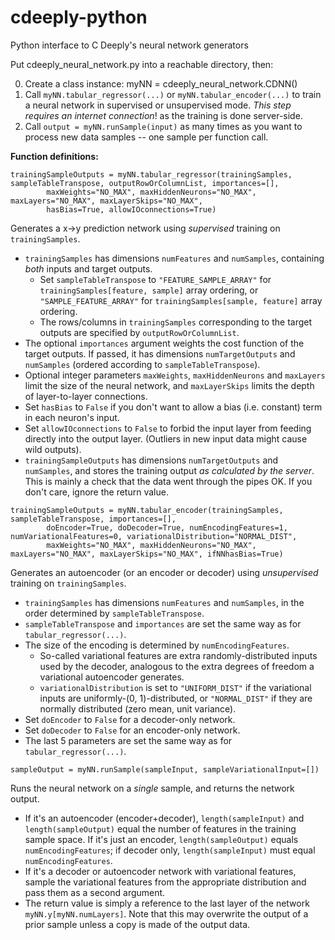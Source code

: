 # cdeeply-python
Python interface to C Deeply's neural network generators

Put cdeeply_neural_network.py into a reachable directory, then:

0) Create a class instance:  myNN = cdeeply_neural_network.CDNN()
1) Call `myNN.tabular_regressor(...)` or `myNN.tabular_encoder(...)` to train a neural network in supervised or unsupervised mode.  *This step requires an internet connection*! as the training is done server-side.
2) Call `output = myNN.runSample(input)` as many times as you want to process new data samples -- one sample per function call.

**Function definitions:**

`trainingSampleOutputs = myNN.tabular_regressor(trainingSamples, sampleTableTranspose, outputRowOrColumnList, importances=[],`  
`        maxWeights="NO_MAX", maxHiddenNeurons="NO_MAX", maxLayers="NO_MAX", maxLayerSkips="NO_MAX",`  
`        hasBias=True, allowIOconnections=True)`

Generates a x->y prediction network using *supervised* training on `trainingSamples`.
* `trainingSamples` has dimensions `numFeatures` and `numSamples`, containing *both* inputs and target outputs.
  * Set `sampleTableTranspose` to `"FEATURE_SAMPLE_ARRAY"` for `trainingSamples[feature, sample]` array ordering, or `"SAMPLE_FEATURE_ARRAY"` for `trainingSamples[sample, feature]` array ordering.
  * The rows/columns in `trainingSamples` corresponding to the target outputs are specified by `outputRowOrColumnList`.
* The optional `importances` argument weights the cost function of the target outputs.  If passed, it has dimensions `numTargetOutputs` and `numSamples` (ordered according to `sampleTableTranspose`).
* Optional integer parameters `maxWeights`, `maxHiddenNeurons` and `maxLayers` limit the size of the neural network, and `maxLayerSkips` limits the depth of layer-to-layer connections.
* Set `hasBias` to `False` if you don't want to allow a bias (i.e. constant) term in each neuron's input.
* Set `allowIOconnections` to `False` to forbid the input layer from feeding directly into the output layer.  (Outliers in new input data might cause wild outputs).
* `trainingSampleOutputs` has dimensions `numTargetOutputs` and `numSamples`, and stores the training output *as calculated by the server*.  This is mainly a check that the data went through the pipes OK.  If you don't care, ignore the return value.

`trainingSampleOutputs = myNN.tabular_encoder(trainingSamples, sampleTableTranspose, importances=[],`  
`        doEncoder=True, doDecoder=True, numEncodingFeatures=1, numVariationalFeatures=0, variationalDistribution="NORMAL_DIST",`  
`        maxWeights="NO_MAX", maxHiddenNeurons="NO_MAX", maxLayers="NO_MAX", maxLayerSkips="NO_MAX", ifNNhasBias=True)`

Generates an autoencoder (or an encoder or decoder) using *unsupervised* training on `trainingSamples`.
* `trainingSamples` has dimensions `numFeatures` and `numSamples`, in the order determined by `sampleTableTranspose`.
* `sampleTableTranspose` and `importances` are set the same way as for `tabular_regressor(...)`.
* The size of the encoding is determined by `numEncodingFeatures`.
  * So-called variational features are extra randomly-distributed inputs used by the decoder, analogous to the extra degrees of freedom a variational autoencoder generates.
  * `variationalDistribution` is set to `"UNIFORM_DIST"` if the variational inputs are uniformly-(0, 1)-distributed, or `"NORMAL_DIST"` if they are normally distributed (zero mean, unit variance).
* Set `doEncoder` to `False` for a decoder-only network.
* Set `doDecoder` to `False` for an encoder-only network.
* The last 5 parameters are set the same way as for `tabular_regressor(...)`.

`sampleOutput = myNN.runSample(sampleInput, sampleVariationalInput=[])`

Runs the neural network on a *single* sample, and returns the network output.
* If it's an autoencoder (encoder+decoder), `length(sampleInput)` and `length(sampleOutput)` equal the number of features in the training sample space.  If it's just an encoder, `length(sampleOutput)` equals `numEncodingFeatures`; if decoder only, `length(sampleInput)` must equal `numEncodingFeatures`.
* If it's a decoder or autoencoder network with variational features, sample the variational features from the appropriate distribution and pass them as a second argument.
* The return value is simply a reference to the last layer of the network `myNN.y[myNN.numLayers]`.  Note that this may overwrite the output of a prior sample unless a copy is made of the output data.
